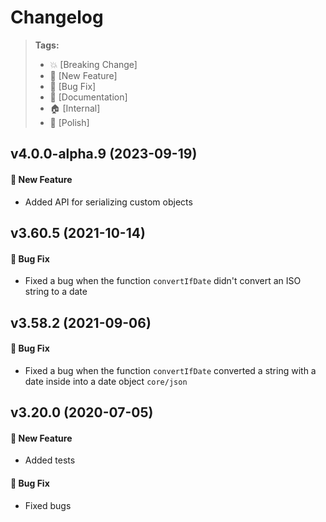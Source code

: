 Changelog
=========

> **Tags:**
> - :boom:       [Breaking Change]
> - :rocket:     [New Feature]
> - :bug:        [Bug Fix]
> - :memo:       [Documentation]
> - :house:      [Internal]
> - :nail_care:  [Polish]

## v4.0.0-alpha.9 (2023-09-19)

#### :rocket: New Feature

* Added API for serializing custom objects

## v3.60.5 (2021-10-14)

#### :bug: Bug Fix

* Fixed a bug when the function `convertIfDate` didn't convert an ISO string to a date

## v3.58.2 (2021-09-06)

#### :bug: Bug Fix

* Fixed a bug when the function `convertIfDate` converted a string with a date inside into a date object `core/json`

## v3.20.0 (2020-07-05)

#### :rocket: New Feature

* Added tests

#### :bug: Bug Fix

* Fixed bugs
